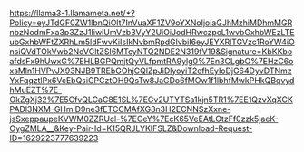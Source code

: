 https://llama3-1.llamameta.net/*?Policy=eyJTdGF0ZW1lbnQiOlt7InVuaXF1ZV9oYXNoIjoiaGJhMzhiMDhmMGRnbzNodmFxa3p3ZzJ1IiwiUmVzb3VyY2UiOiJodHRwczpcL1wvbGxhbWEzLTEubGxhbWFtZXRhLm5ldFwvKiIsIkNvbmRpdGlvbiI6eyJEYXRlTGVzc1RoYW4iOnsiQVdTOkVwb2NoVGltZSI6MTcyNTQ2NDE2N319fV19&Signature=KbKKboafdsFx9hUwxG%7EHLBGPQmjtQyVLfpmtRA9ylg0%7En3CLgbO%7EHzC6oxsMln1HVPvJX93NJB9TREbGOhjCQlZpJiDlyoyiT2efhEyIoDjG64DyvDTNmzYxFqqztlPx6VcEbQsiGPCztOH9QsTw8JaGDo6fMOw1f1lbhfMwkPHkQBqvydhMuEZT%7E-OkZgXj32%7E5CfvQLCaC8E1SL%7EGv2UTYTSa1kjn5TR1%7EE1QzvXqXCKPADl3NXM-GHmlD9ne3fETCCMAfXG8n3H2ECNNSzXxne-jsSxeppaupeKVWM0ZZRUcl-%7ECeY%7EcK65VeEAtLOtzFf0zzk5jaeK-OygZMLA__&Key-Pair-Id=K15QRJLYKIFSLZ&Download-Request-ID=1629223777639223
